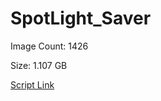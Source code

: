 # SpotLight_Saver

Image Count: 1426

Size: 1.107 GB

[Script Link](https://github.com/liuyal/Archive/blob/master/Python/Utilities/Miscellaneous/spotlight_saver.py)